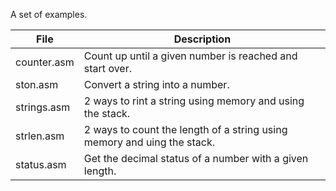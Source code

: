 A set of examples.

| File | Description |
| ---- | ----------- |
|counter.asm|Count up until a given number is reached and start over.|
|ston.asm|Convert a string into a number.|
|strings.asm|2 ways to rint a string using memory and using the stack.|
|strlen.asm|2 ways to count the length of a string using memory and uing the stack.|
|status.asm|Get the decimal status of a number with a given length.|
